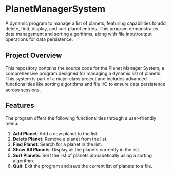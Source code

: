 # PlanetManagerSystem
A dynamic program to manage a list of planets, featuring capabilities to add, delete, find, display, and sort planet entries. This program demonstrates data management and sorting algorithms, along with file input/output operations for data persistence.

## Project Overview
This repository contains the source code for the Planet Manager System, a comprehensive program designed for managing a dynamic list of planets. This system is part of a major class project and includes advanced functionalities like sorting algorithms and file I/O to ensure data persistence across sessions.

## Features
The program offers the following functionalities through a user-friendly menu:
1. **Add Planet**: Add a new planet to the list.
2. **Delete Planet**: Remove a planet from the list.
3. **Find Planet**: Search for a planet in the list.
4. **Show All Planets**: Display all the planets currently in the list.
5. **Sort Planets**: Sort the list of planets alphabetically using a sorting algorithm.
6. **Quit**: Exit the program and save the current list of planets to a file.
